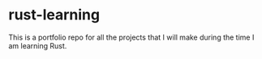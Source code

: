 # rust-learning
This is a portfolio repo for all the projects that I will make during the time I am learning Rust.
